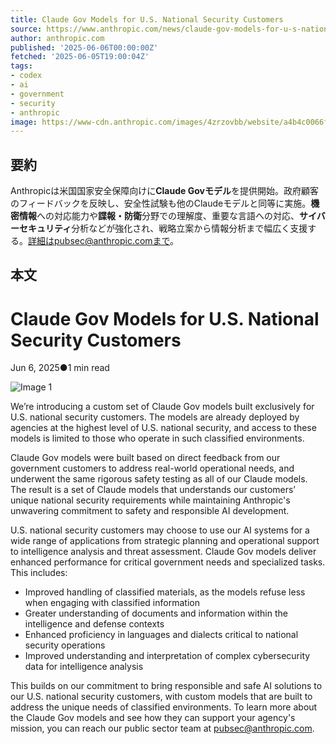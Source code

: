 ```yaml
---
title: Claude Gov Models for U.S. National Security Customers
source: https://www.anthropic.com/news/claude-gov-models-for-u-s-national-security-customers
author: anthropic.com
published: '2025-06-06T00:00:00Z'
fetched: '2025-06-05T19:00:04Z'
tags:
- codex
- ai
- government
- security
- anthropic
image: https://www-cdn.anthropic.com/images/4zrzovbb/website/a4b4c0066fe7b5761115569317b97259567e207c-1920x1079.png
---
```


## 要約

Anthropicは米国国家安全保障向けに**Claude Govモデル**を提供開始。政府顧客のフィードバックを反映し、安全性試験も他のClaudeモデルと同等に実施。**機密情報**への対応能力や**諜報・防衛**分野での理解度、重要な言語への対応、**サイバーセキュリティ**分析などが強化され、戦略立案から情報分析まで幅広く支援する。詳細はpubsec@anthropic.comまで。

## 本文

# Claude Gov Models for U.S. National Security Customers

Jun 6, 2025●1 min read

![Image 1](https://www.anthropic.com/_next/image?url=https%3A%2F%2Fwww-cdn.anthropic.com%2Fimages%2F4zrzovbb%2Fwebsite%2Fa4b4c0066fe7b5761115569317b97259567e207c-1920x1079.png&w=3840&q=75)

We’re introducing a custom set of Claude Gov models built exclusively for U.S. national security customers. The models are already deployed by agencies at the highest level of U.S. national security, and access to these models is limited to those who operate in such classified environments.

Claude Gov models were built based on direct feedback from our government customers to address real-world operational needs, and underwent the same rigorous safety testing as all of our Claude models. The result is a set of Claude models that understands our customers’ unique national security requirements while maintaining Anthropic's unwavering commitment to safety and responsible AI development.

U.S. national security customers may choose to use our AI systems for a wide range of applications from strategic planning and operational support to intelligence analysis and threat assessment. Claude Gov models deliver enhanced performance for critical government needs and specialized tasks. This includes:

- Improved handling of classified materials, as the models refuse less when engaging with classified information
- Greater understanding of documents and information within the intelligence and defense contexts
- Enhanced proficiency in languages and dialects critical to national security operations
- Improved understanding and interpretation of complex cybersecurity data for intelligence analysis

This builds on our commitment to bring responsible and safe AI solutions to our U.S. national security customers, with custom models that are built to address the unique needs of classified environments. To learn more about the Claude Gov models and see how they can support your agency's mission, you can reach our public sector team at [pubsec@anthropic.com](mailto:pubsec@anthropic.com).
